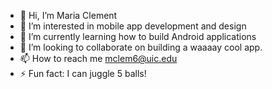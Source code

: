 - 👋 Hi, I’m Maria Clement
- 👀 I’m interested in mobile app development and design 
- 🌱 I’m currently learning how to build Android applications
- 💞️ I’m looking to collaborate on building a waaaay cool app.
- 📫 How to reach me mclem6@uic.edu
- ⚡ Fun fact: I can juggle 5 balls!

<!---
mclem6/mclem6 is a ✨ special ✨ repository because its `README.md` (this file) appears on your GitHub profile.
You can click the Preview link to take a look at your changes.
--->
